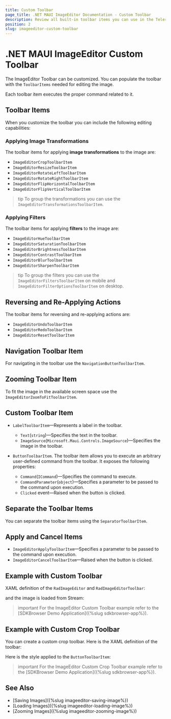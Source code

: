```yaml
---
title: Custom Toolbar
page_title: .NET MAUI ImageEditor Documentation - Custom Toolbar
description: Review all built-in toolbar items you can use in the Telerik UI for .NET MAUI ImageEditor.
position: 2
slug: imageeditor-custom-toolbar
---
```


# .NET MAUI ImageEditor Custom Toolbar

The ImageEditor Toolbar can be customized. You can populate the toolbar with the `ToolbarItems` needed for editing the image. 

Each toolbar item executes the proper command related to it. 

## Toolbar Items

When you customize the toolbar you can include the following editing capabilities:

### Applying Image Transformations

The toolbar items for applying **image transformations** to the image are:

* `ImageEditorCropToolbarItem`
* `ImageEditorResizeToolbarItem`
* `ImageEditorRotateLeftToolbarItem`
* `ImageEditorRotateRightToolbarItem`
* `ImageEditorFlipHorizontalToolbarItem`
* `ImageEditorFlipVerticalToolbarItem`

>tip To group the transformations you can use the `ImageEditorTransformationsToolbarItem`.

### Applying Filters

The toolbar items for applying **filters** to the image are:

* `ImageEditorHueToolbarItem`
* `ImageEditorSaturationToolbarItem`
* `ImageEditorBrightnessToolbarItem`
* `ImageEditorContrastToolbarItem`
* `ImageEditorBlurToolbarItem`
* `ImageEditorSharpenToolbarItem`

>tip To group the filters you can use the `ImageEditorFiltersToolbarItem` on mobile and `ImageEditorFilterOptionsToolbarItem` on desktop.

## Reversing and Re-Applying Actions

The toolbar items for reversing and re-applying actions are:

* `ImageEditorUndoToolbarItem`
* `ImageEditorRedoToolbarItem`
* `ImageEditorResetToolbarItem`

## Navigation Toolbar Item

For navigating in the toolbar use the `NavigationButtonToolbarItem`.

## Zooming Toolbar Item

To fit the image in the available screen space use the `ImageEditorZoomToFitToolbarItem`. 

## Custom Toolbar Item

* `LabelToolbarItem`&mdash;Represents a label in the toolbar.

	* `Text`(`string`)&mdash;Specifies the text in the toolbar.
	* `ImageSource`(`Microsoft.Maui.Controls.ImageSource`)&mdash;Specifies the image in the toolbar.

* `ButtonToolbarItem`. The toolbar item allows you to execute an arbitrary user-defined command from the toolbar. It exposes the following properties:

	* `Command`(`ICommand`)&mdash;Specifies the command to execute.
	* `CommandParameter`(`object`)&mdash;Specifies a parameter to be passed to the command upon execution.
	* `Clicked` event&mdash;Raised when the button is clicked.

## Separate the Toolbar Items

You can separate the toolbar items using the `SeparatorToolbarItem`.

## Apply and Cancel Items

* `ImageEditorApplyToolbarItem`&mdash;Specifies a parameter to be passed to the command upon execution.
* `ImageEditorCancelToolbarItem`&mdash;Raised when the button is clicked.

## Example with Custom Toolbar

XAML definition of the `RadImageEditor` and `RadImageEditorToolbar`:

<snippet id='imageeditor-custom-toolbar'/>

and the image is loaded from Stream:

<snippet id='load-image-from-stream'/>

>important For the ImageEditor Custom Toolbar example refer to the [SDKBrowser Demo Application]({%slug sdkbrowser-app%}).

## Example with Custom Crop Toolbar

You can create a custom crop toolbar. Here is the XAML definition of the toolbar:

<snippet id='imageeditor-custom-crop-toolbar'/>

Here is the style applied to the `ButtonToolbarItem`:

<snippet id='imageeditor-buttontoolbar-style'/>

>important For the ImageEditor Custom Crop Toolbar example refer to the [SDKBrowser Demo Application]({%slug sdkbrowser-app%}).

## See Also

- [Saving Images]({%slug imageeditor-saving-image%})
- [Loading Images]({%slug imageeditor-loading-image%})
- [Zooming Images]({%slug imageeditor-zooming-image%})
